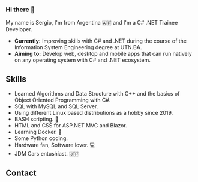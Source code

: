 ### Hi there 👋

My name is Sergio, I'm from Argentina 🇦🇷 and I'm a C# .NET Trainee Developer.
- **Currently:** Improving skills with C# and .NET during the course of the Information System Engineering degree at UTN.BA.
- **Aiming to:** Develop web, desktop and mobile apps that can run natively on any operating system with C# and .NET ecosystem. 

## Skills
- Learned Algorithms and Data Structure with C++ and the basics of Object Oriented Programming with C#.
- SQL with MySQL and SQL Server.
- Using different Linux based distributions as a hobby since 2019.
- BASH scripting. 🐧
- HTML and CSS for ASP.NET MVC and Blazor.
- Learning Docker. 🐋
- Some Python coding.
- Hardware fan, Software lover. 💻
- JDM Cars entushiast. 🇯🇵

## Contact 
<!--
**Pachegoals/pachegoals** is a ✨ _special_ ✨ repository because its `README.md` (this file) appears on your GitHub profile.

Here are some ideas to get you started:

- 🔭 I’m currently working on ...
- 🌱 I’m currently learning ...
- 👯 I’m looking to collaborate on ...
- 🤔 I’m looking for help with ...
- 💬 Ask me about ...
- 📫 How to reach me: ...
- 😄 Pronouns: ...
- ⚡ Fun fact: ...
-->
